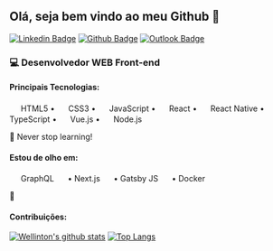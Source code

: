 ## Olá, seja bem vindo ao meu Github 👋️

[![Linkedin Badge](https://img.shields.io/badge/-LinkedIn-2867B2?style=flat-square&logo=Linkedin&logoColor=white&link=https://www.linkedin.com/in/wellintonreis/)](https://www.linkedin.com/in/wellintonreis/)
[![Github Badge](https://img.shields.io/badge/-Github-000?style=flat-square&logo=Github&logoColor=white&link=https://github.com/w-reis)](https://github.com/w-reis)
[![Outlook Badge](https://img.shields.io/badge/-Outlook-0072C6?style=flat-square&logo=microsoft-outlook&logoColor=white&link=mailto:wellinton.reis@fatec.sp.gov.br)](mailto:wellinton.reis@fatec.sp.gov.br)

### 💻️ Desenvolvedor WEB Front-end

#### Principais Tecnologias:
<img src="https://is.gd/8mNBgF" width="16"> HTML5
  •  <img src="https://is.gd/bIwDx8" width="16"> CSS3
  •  <img src="https://is.gd/Jey6YD" width="16"> JavaScript
  •  <img src="https://is.gd/yyyB1Y" width="16"> React
  •  <img src="https://is.gd/yyyB1Y" width="16"> React Native
  •  <img src="https://is.gd/PkoNPX" width="16"> TypeScript
  •  <img src="https://is.gd/z0cinh" width="16"> Vue.js
  •  <img src="https://is.gd/LyRyBX" width="16"> Node.js
  

🌱 Never stop learning!
#### Estou de olho em:
<img src="https://is.gd/6mPtR4" width="16"> GraphQL <img src="https://is.gd/kigFCI" width="16"> • Next.js <img src="https://is.gd/LJZXVg" width="16"> • Gatsby JS <img src="https://is.gd/Af5Zd2" width="16"> • Docker

🚀
#### Contribuições:
[![Wellinton's github stats](https://github-readme-stats.vercel.app/api?username=w-reis&show_icons=true&theme=react)](https://github.com/anuraghazra/github-readme-stats)
[![Top Langs](https://github-readme-stats.vercel.app/api/top-langs/?username=w-reis&layout=compact&show_icons=true&theme=react)](https://github.com/w-reis)


